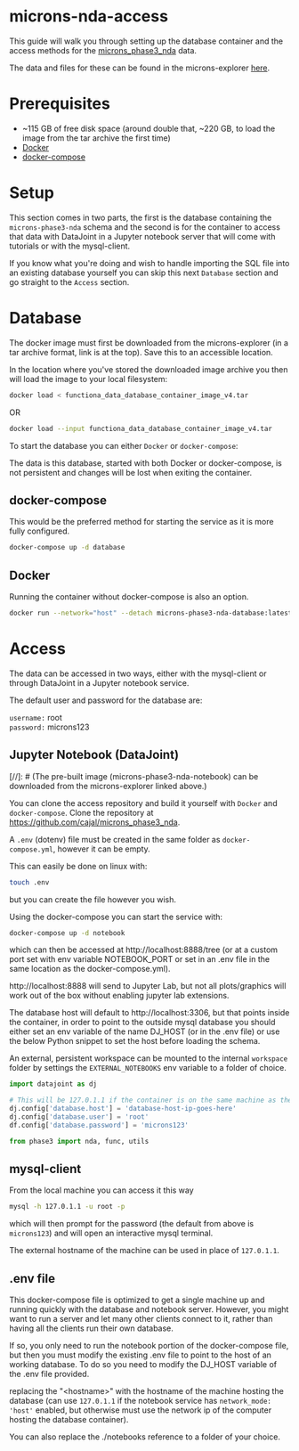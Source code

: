 # microns-nda-access

This guide will walk you through setting up the database container and the access methods for the [microns_phase3_nda](https://github.com/cajal/microns_phase3_nda) data.

The data and files for these can be found in the microns-explorer [here](https://www.microns-explorer.org/cortical-mm3#f-data).

# Prerequisites

- ~115 GB of free disk space (around double that, ~220 GB, to load the image from the tar archive the first time)
- [Docker](https://docs.docker.com/desktop/)
- [docker-compose](https://docs.docker.com/compose/)

# Setup

This section comes in two parts, the first is the database containing the `microns-phase3-nda` schema and the second is for the container to access that data with DataJoint in a Jupyter notebook server that will come with tutorials or with the mysql-client.

If you know what you're doing and wish to handle importing the SQL file into an existing database yourself you can skip this next `Database` section and go straight to the `Access` section.

# Database

The docker image must first be downloaded from the microns-explorer (in a tar archive format, link is at the top).
Save this to an accessible location.

In the location where you've stored the downloaded image archive you then will load the image to your local filesystem:

```bash
docker load < functiona_data_database_container_image_v4.tar
```

OR

```bash
docker load --input functiona_data_database_container_image_v4.tar
```

To start the database you can either `Docker` or `docker-compose`:

The data is this database, started with both Docker or docker-compose, is not persistent and changes will be lost when exiting the container.

## docker-compose

This would be the preferred method for starting the service as it is more fully configured.
```bash
docker-compose up -d database
```

## Docker

Running the container without docker-compose is also an option.

```bash
docker run --network="host" --detach microns-phase3-nda-database:latest
```

# Access

The data can be accessed in two ways, either with the mysql-client or through DataJoint in a Jupyter notebook service.

The default user and password for the database are:

`username:` root  
`password:` microns123

## Jupyter Notebook (DataJoint)

[//]: # (The pre-built image (microns-phase3-nda-notebook\) can be downloaded from the microns-explorer linked above.)

You can clone the access repository and build it yourself with `Docker` and `docker-compose`.
Clone the repository at https://github.com/cajal/microns_phase3_nda.

A `.env` (dotenv) file must be created in the same folder as `docker-compose.yml`, however it can be empty.

This can easily be done on linux with:

```bash
touch .env
```

but you can create the file however you wish.

Using the docker-compose you can start the service with:

```bash
docker-compose up -d notebook
```
which can then be accessed at http://localhost:8888/tree (or at a custom port set with env variable NOTEBOOK_PORT or set in an .env file in the same location as the docker-compose.yml).

http://localhost:8888 will send to Jupyter Lab, but not all plots/graphics will work out of the box without enabling jupyter lab extensions.

The database host will default to http://localhost:3306, but that points inside the container, in order to point to the outside mysql database you should either set an env variable of the name DJ_HOST (or in the .env file) or use the below Python snippet to set the host before loading the schema.

An external, persistent workspace can be mounted to the internal `workspace` folder by settings the `EXTERNAL_NOTEBOOKS` env variable to a folder of choice.

```python
import datajoint as dj

# This will be 127.0.1.1 if the container is on the same machine as the database, or just the hostname of the machine the database lives on.
dj.config['database.host'] = 'database-host-ip-goes-here'
dj.config['database.user'] = 'root'
df.config['database.password'] = 'microns123'

from phase3 import nda, func, utils
```

## mysql-client

From the local machine you can access it this way

```bash
mysql -h 127.0.1.1 -u root -p
```

which will then prompt for the password (the default from above is `microns123`) and will open an interactive mysql terminal.

The external hostname of the machine can be used in place of `127.0.1.1`.

## .env file

This docker-compose file is optimized to get a single machine up and running quickly with the database and notebook server.
However, you  might want to run a server and let many other clients connect to it, rather than having all the clients run their own database.

If so, you only need to run the notebook portion of the docker-compose file, but then you must modify the existing .env file to point to the host of an working database.  To do so you need to modify the DJ_HOST variable of the .env file provided.

replacing the "\<hostname>" with the hostname of the machine hosting the database (can use `127.0.1.1` if the notebook service has `network_mode: 'host'` enabled, but otherwise must use the network ip of the computer hosting the database container).

You can also replace the ./notebooks reference to a folder of your choice.
